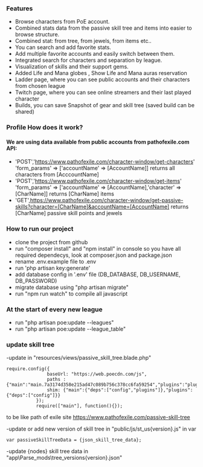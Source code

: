 ### Features

- Browse characters from PoE account.
- Combined stats data from the passive skill tree and items into easier to browse structure.
- Combined stat: from tree, from jewels, from items etc..
- You can search and add favorite stats.
- Add multiple favorite accounts and easily switch between them.
- Integrated search for characters and separation by league.
- Visualization of skills and their support gems.
- Added Life and Mana globes , Show Life and Mana auras reservation
- Ladder page, where you can see public accounts and their characters from chosen league
- Twitch page, where you can see online streamers and their last played character
- Builds, you can save Snapshot of gear and skill tree (saved build can be shared)

### Profile How does it work?

#### We are using data available from public accounts from pathofexile.com API:
- 'POST','https://www.pathofexile.com/character-window/get-characters' 'form_params' => ['accountName' => [AccountName]]
returns all characters from [AcccountName]
- 'POST','https://www.pathofexile.com/character-window/get-items' 'form_params' => ['accountName' => [AccountName],'character' => [CharName]]
returns [CharName] items
-  'GET',https://www.pathofexile.com/character-window/get-passive-skills?character=[CharName]&accountName=[AccountName]
returns [CharName] passive skill points and jewels

### How to run our project
 - clone the project from github
 - run "composer install" and "npm install" in console so you have all required dependecys, look at composer.json and package.json
 - rename .env.example file to .env
 - run 'php artisan key:generate'
 - add database config in '.env' file (DB_DATABASE, DB_USERNAME, DB_PASSWORD)
 - migrate database using "php artisan migrate"
 - run "npm run watch" to compile all javascript

 ### At the start of every new league
 - run "php artisan poe:update --leagues"
 - run "php artisan poe:update --league_table"

 ### update skill tree 
 -update in "resources/views/passive_skill_tree.blade.php" 
 ```
 require.config({
                baseUrl: "https://web.poecdn.com/js",
                paths : {"main":"main.7a3174d358e215ad47c089b756c378cc6fa59254","plugins":"plugins.5ba98de7e3d017333712f2389a750340bc9981b1","skilltree":"skilltree.76f51f6f04d55e6ec5e220ffe51376ee9c26055e"},
                shim: {"main":{"deps":["config","plugins"]},"plugins":{"deps":["config"]}}
            });
            require(["main"], function(){}); 
 ```
to be like path of exile site https://www.pathofexile.com/passive-skill-tree

-update or add new version of skill tree in "public/js/st_us{version}.js" in var 
```
var passiveSkillTreeData = {json_skill_tree_data};
```

-update {nodes} skill tree data in "app\Parse_mods\tree_versions\{version}.json"
